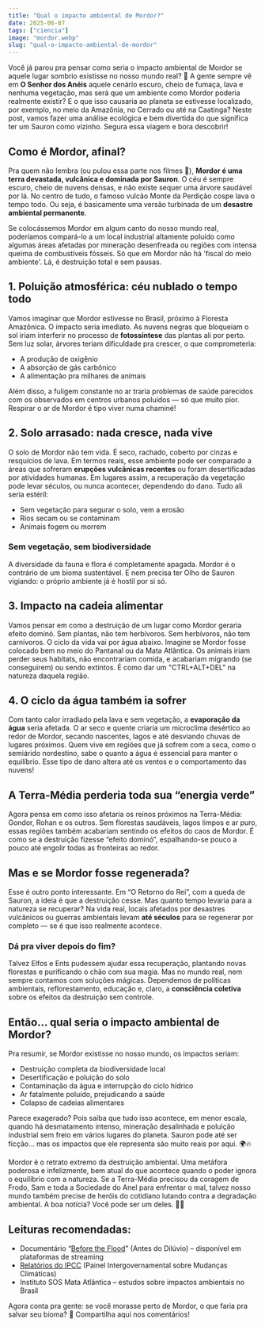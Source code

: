 ```yaml
---
title: "Qual o impacto ambiental de Mordor?"
date: 2025-06-07
tags: ["ciencia"]
image: "mordor.webp"
slug: "qual-o-impacto-ambiental-de-mordor"
---
```


Você já parou pra pensar como seria o impacto ambiental de Mordor se aquele lugar sombrio existisse no nosso mundo real? 🤔 A gente sempre vê em **O Senhor dos Anéis** aquele cenário escuro, cheio de fumaça, lava e nenhuma vegetação, mas será que um ambiente como Mordor poderia realmente existir? E o que isso causaria ao planeta se estivesse localizado, por exemplo, no meio da Amazônia, no Cerrado ou até na Caatinga? Neste post, vamos fazer uma análise ecológica e bem divertida do que significa ter um Sauron como vizinho. Segura essa viagem e bora descobrir!

## Como é Mordor, afinal?

Pra quem não lembra (ou pulou essa parte nos filmes 👀), **Mordor é uma terra devastada, vulcânica e dominada por Sauron**. O céu é sempre escuro, cheio de nuvens densas, e não existe sequer uma árvore saudável por lá. No centro de tudo, o famoso vulcão Monte da Perdição cospe lava o tempo todo. Ou seja, é basicamente uma versão turbinada de um **desastre ambiental permanente**.

Se colocássemos Mordor em algum canto do nosso mundo real, poderíamos compará-lo a um local industrial altamente poluído como algumas áreas afetadas por mineração desenfreada ou regiões com intensa queima de combustíveis fósseis. Só que em Mordor não há 'fiscal do meio ambiente'. Lá, é destruição total e sem pausas.

## 1. **Poluição atmosférica**: céu nublado o tempo todo

Vamos imaginar que Mordor estivesse no Brasil, próximo à Floresta Amazônica. O impacto seria imediato. As nuvens negras que bloqueiam o sol iriam interferir no processo de **fotossíntese** das plantas ali por perto. Sem luz solar, árvores teriam dificuldade pra crescer, o que comprometeria:

*   A produção de oxigênio
*   A absorção de gás carbônico
*   A alimentação pra milhares de animais

Além disso, a fuligem constante no ar traria problemas de saúde parecidos com os observados em centros urbanos poluídos — só que muito pior. Respirar o ar de Mordor é tipo viver numa chaminé!

## 2. **Solo arrasado: nada cresce, nada vive**

O solo de Mordor não tem vida. É seco, rachado, coberto por cinzas e resquícios de lava. Em termos reais, esse ambiente pode ser comparado a áreas que sofreram **erupções vulcânicas recentes** ou foram desertificadas por atividades humanas. Em lugares assim, a recuperação da vegetação pode levar séculos, ou nunca acontecer, dependendo do dano. Tudo ali seria estéril:

*   Sem vegetação para segurar o solo, vem a erosão
*   Rios secam ou se contaminam
*   Animais fogem ou morrem

### Sem vegetação, sem biodiversidade

A diversidade da fauna e flora é completamente apagada. Mordor é o contrário de um bioma sustentável. E nem precisa ter Olho de Sauron vigiando: o próprio ambiente já é hostil por si só.

## 3. **Impacto na cadeia alimentar**

Vamos pensar em como a destruição de um lugar como Mordor geraria efeito dominó. Sem plantas, não tem herbívoros. Sem herbívoros, não tem carnívoros. O ciclo da vida vai por água abaixo. Imagine se Mordor fosse colocado bem no meio do Pantanal ou da Mata Atlântica. Os animais iriam perder seus habitats, não encontrariam comida, e acabariam migrando (se conseguirem) ou sendo extintos. É como dar um "CTRL+ALT+DEL" na natureza daquela região.

## 4. **O ciclo da água também ia sofrer**

Com tanto calor irradiado pela lava e sem vegetação, a **evaporação da água** seria afetada. O ar seco e quente criaria um microclima desértico ao redor de Mordor, secando nascentes, lagos e até desviando chuvas de lugares próximos. Quem vive em regiões que já sofrem com a seca, como o semiárido nordestino, sabe o quanto a água é essencial para manter o equilíbrio. Esse tipo de dano altera até os ventos e o comportamento das nuvens!

## A Terra-Média perderia toda sua “energia verde”

Agora pensa em como isso afetaria os reinos próximos na Terra-Média: Gondor, Rohan e os outros. Sem florestas saudáveis, lagos limpos e ar puro, essas regiões também acabariam sentindo os efeitos do caos de Mordor. É como se a destruição fizesse “efeito dominó”, espalhando-se pouco a pouco até engolir todas as fronteiras ao redor.

## Mas e se Mordor fosse regenerada?

Esse é outro ponto interessante. Em “O Retorno do Rei”, com a queda de Sauron, a ideia é que a destruição cesse. Mas quanto tempo levaria para a natureza se recuperar? Na vida real, locais afetados por desastres vulcânicos ou guerras ambientais levam **até séculos** para se regenerar por completo — se é que isso realmente acontece.

### Dá pra viver depois do fim?

Talvez Elfos e Ents pudessem ajudar essa recuperação, plantando novas florestas e purificando o chão com sua magia. Mas no mundo real, nem sempre contamos com soluções mágicas. Dependemos de políticas ambientais, reflorestamento, educação e, claro, a **consciência coletiva** sobre os efeitos da destruição sem controle.

## Então... qual seria o impacto ambiental de Mordor?

Pra resumir, se Mordor existisse no nosso mundo, os impactos seriam:

*   Destruição completa da biodiversidade local
*   Desertificação e poluição do solo
*   Contaminação da água e interrupção do ciclo hídrico
*   Ar fatalmente poluído, prejudicando a saúde
*   Colapso de cadeias alimentares

Parece exagerado? Pois saiba que tudo isso acontece, em menor escala, quando há desmatamento intenso, mineração desalinhada e poluição industrial sem freio em vários lugares do planeta. Sauron pode até ser ficção... mas os impactos que ele representa são muito reais por aqui. 🌍🔥

Mordor é o retrato extremo da destruição ambiental. Uma metáfora poderosa e infelizmente, bem atual do que acontece quando o poder ignora o equilíbrio com a natureza. Se a Terra-Média precisou da coragem de Frodo, Sam e toda a Sociedade do Anel para enfrentar o mal, talvez nosso mundo também precise de heróis do cotidiano lutando contra a degradação ambiental. A boa notícia? Você pode ser um deles. 🌱✨

## Leituras recomendadas:

*   Documentário “[Before the Flood](https://youtu.be/zbEnOYtsXHA?si=ZrhahExVULVso6NY)” (Antes do Dilúvio) – disponível em plataformas de streaming
*   [Relatórios do IPCC](https://www.gov.br/mcti/pt-br/acompanhe-o-mcti/sirene/publicacoes/relatorios-do-ipcc) (Painel Intergovernamental sobre Mudanças Climáticas)
*   Instituto SOS Mata Atlântica – estudos sobre impactos ambientais no Brasil

Agora conta pra gente: se você morasse perto de Mordor, o que faria pra salvar seu bioma? 💬 Compartilha aqui nos comentários!